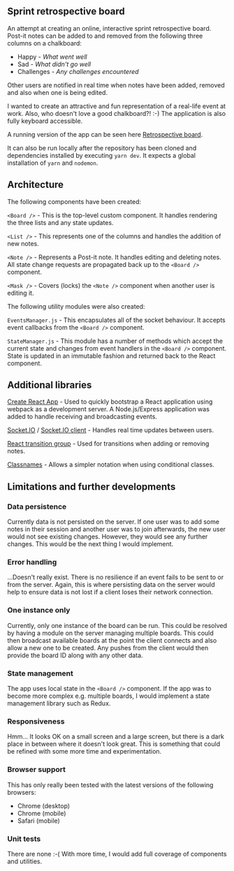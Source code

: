 ## Sprint retrospective board

An attempt at creating an online, interactive sprint retrospective board. Post-it notes can be added to and removed from the following three columns on a chalkboard:

* Happy - *What went well*
* Sad - *What didn't go well*
* Challenges - *Any challenges encountered*

Other users are notified in real time when notes have been added, removed and also when one is being edited.

I wanted to create an attractive and fun representation of a real-life event at work. Also, who doesn't love a good chalkboard?! :-) The application is also fully keyboard accessible.

A running version of the app can be seen here [Retrospective board](https://media-molecule.herokuapp.com).

It can also be run locally after the repository has been cloned and dependencies installed by executing `yarn dev`. It expects a global installation of `yarn` and `nodemon`.

## Architecture

The following components have been created:

`<Board />` - This is the top-level custom component. It handles rendering the three lists and any state updates.

`<List />` - This represents one of the columns and handles the addition of new notes.

`<Note />` - Represents a Post-it note. It handles editing and deleting notes. All state change requests are propagated back up to the `<Board />` component.

`<Mask />` - Covers (locks) the `<Note />` component when another user is editing it.

The following utility modules were also created:

`EventsManager.js` - This encapsulates all of the socket behaviour. It accepts event callbacks from the `<Board />` component.

`StateManager.js` - This module has a number of methods which accept the current state and changes from event handlers in the `<Board />` component. State is updated in an immutable fashion and returned back to the React component.

## Additional libraries

[Create React App](https://github.com/facebook/create-react-app) - Used to quickly bootstrap a React application using webpack as a development server. A Node.js/Express application was added to handle receiving and broadcasting events.

[Socket.IO](https://github.com/socketio/socket.io) / [Socket.IO client](https://github.com/socketio/socket.io-client) - Handles real time updates between users.

[React transition group](https://github.com/reactjs/react-transition-group) - Used for transitions when adding or removing notes.

[Classnames](https://github.com/JedWatson/classnames) - Allows a simpler notation when using conditional classes.

## Limitations and further developments

### Data persistence

Currently data is not persisted on the server. If one user was to add some notes in their session and another user was to join afterwards, the new user would not see existing changes. However, they would see any further changes. This would be the next thing I would implement.

### Error handling

...Doesn't really exist. There is no resilience if an event fails to be sent to or from the server. Again, this is where persisting data on the server would help to ensure data is not lost if a client loses their network connection.

### One instance only

Currently, only one instance of the board can be run. This could be resolved by having a module on the server managing multiple boards. This could then broadcast available boards at the point the client connects and also allow a new one to be created. Any pushes from the client would then provide the board ID along with any other data.

### State management

The app uses local state in the `<Board />` component. If the app was to become more complex e.g. multiple boards, I would implement a state management library such as Redux.

### Responsiveness

Hmm... It looks OK on a small screen and a large screen, but there is a dark place in between where it doesn't look great. This is something that could be refined with some more time and experimentation.

### Browser support

This has only really been tested with the latest versions of the following browsers:

* Chrome (desktop)
* Chrome (mobile)
* Safari (mobile)

### Unit tests

There are none :-( With more time, I would add full coverage of components and utilities.
